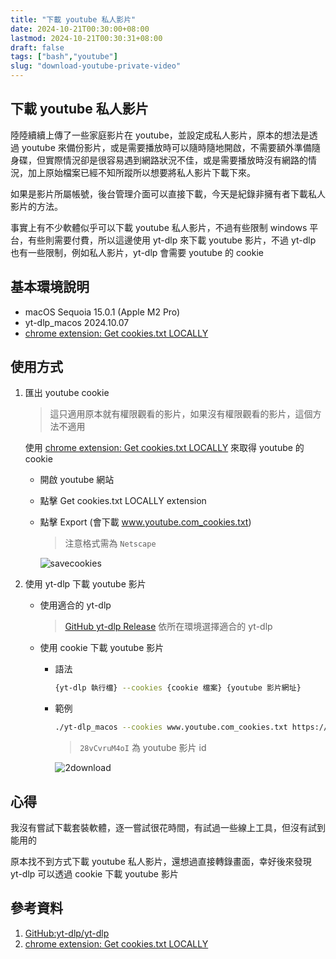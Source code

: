 ```yaml
---
title: "下載 youtube 私人影片"
date: 2024-10-21T00:30:00+08:00
lastmod: 2024-10-21T00:30:31+08:00
draft: false
tags: ["bash","youtube"]
slug: "download-youtube-private-video"
---
```


## 下載 youtube 私人影片

陸陸續續上傳了一些家庭影片在 youtube，並設定成私人影片，原本的想法是透過 youtube 來備份影片，或是需要播放時可以隨時隨地開啟，不需要額外準備隨身碟，但實際情況卻是很容易遇到網路狀況不佳，或是需要播放時沒有網路的情況，加上原始檔案已經不知所蹤所以想要將私人影片下載下來。

如果是影片所屬帳號，後台管理介面可以直接下載，今天是紀錄非擁有者下載私人影片的方法。

事實上有不少軟體似乎可以下載 youtube 私人影片，不過有些限制 windows 平台，有些則需要付費，所以這邊使用 yt-dlp 來下載 youtube 影片，不過 yt-dlp 也有一些限制，例如私人影片，yt-dlp 會需要 youtube 的 cookie

## 基本環境說明

- macOS Sequoia 15.0.1 (Apple M2 Pro)
- yt-dlp_macos 2024.10.07
- [chrome extension: Get cookies.txt LOCALLY](https://chromewebstore.google.com/detail/get-cookiestxt-locally/cclelndahbckbenkjhflpdbgdldlbecc)

## 使用方式

1. 匯出 youtube cookie

    > 這只適用原本就有權限觀看的影片，如果沒有權限觀看的影片，這個方法不適用

    使用 [chrome extension: Get cookies.txt LOCALLY](https://chromewebstore.google.com/detail/get-cookiestxt-locally/cclelndahbckbenkjhflpdbgdldlbecc) 來取得 youtube 的 cookie

    - 開啟 youtube 網站
    - 點擊 Get cookies.txt LOCALLY extension
    - 點擊 Export (會下載 www.youtube.com_cookies.txt)

        > 注意格式需為 `Netscape`

        ![savecookies](https://github.com/user-attachments/assets/2440f2d8-91a1-4d28-adec-197023e7e37d)

2. 使用 yt-dlp 下載 youtube 影片

    - 使用適合的 yt-dlp

        > [GitHub yt-dlp Release](https://github.com/yt-dlp/yt-dlp/releases) 依所在環境選擇適合的 yt-dlp

    - 使用 cookie 下載 youtube 影片

        - 語法

            ```bash
            {yt-dlp 執行檔} --cookies {cookie 檔案} {youtube 影片網址}
            ```

        - 範例

            ```bash
            ./yt-dlp_macos --cookies www.youtube.com_cookies.txt https://youtu.be/28vCvruM4oIOD
            ```

            > `28vCvruM4oI` 為 youtube 影片 id

            ![2download](https://github.com/user-attachments/assets/9c856b86-2a23-4098-8842-defe000a817a)

## 心得

我沒有嘗試下載套裝軟體，逐一嘗試很花時間，有試過一些線上工具，但沒有試到能用的

原本找不到方式下載 youtube 私人影片，還想過直接轉錄畫面，幸好後來發現 yt-dlp 可以透過 cookie 下載 youtube 影片

## 參考資料

1. [GitHub:yt-dlp/yt-dlp](https://github.com/yt-dlp/yt-dlp)
2. [chrome extension: Get cookies.txt LOCALLY](https://chromewebstore.google.com/detail/get-cookiestxt-locally/cclelndahbckbenkjhflpdbgdldlbecc)
